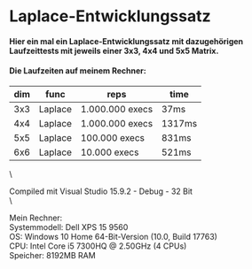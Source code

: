 # Laplace-Entwicklungssatz
#### Hier ein mal ein Laplace-Entwicklungssatz mit dazugehörigen Laufzeittests mit jeweils einer 3x3, 4x4 und 5x5 Matrix.<p/>
#### Die Laufzeiten auf meinem Rechner:<br/>
  
| dim | func        | reps            | time    |
|-----|-------------|-----------------|---------|
| 3x3 |     Laplace | 1.000.000 execs |    37ms |
| 4x4 |     Laplace | 1.000.000 execs |  1317ms |
| 5x5 |     Laplace |   100.000 execs |   831ms |
| 6x6 |     Laplace |    10.000 execs |   521ms |
\

Compiled mit Visual Studio 15.9.2 - Debug - 32 Bit\
\

Mein Rechner:\
  Systemmodell: Dell XPS 15 9560\
  OS: Windows 10 Home 64-Bit-Version (10.0, Build 17763)\
  CPU: Intel Core i5 7300HQ @ 2.50GHz (4 CPUs)\
  Speicher: 8192MB RAM
